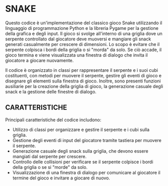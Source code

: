 # SNAKE
Questo codice è un'implementazione del classico gioco Snake utilizzando il linguaggio di programmazione Python e la libreria Pygame per la gestione della grafica e degli input. Il gioco si svolge all'interno di una griglia dove un serpente controllato dal giocatore deve muoversi e mangiare gli snack generati casualmente per crescere di dimensioni. Lo scopo è evitare che il serpente colpisca i bordi della griglia o si "morda" da solo. Se ciò accade, il gioco termina e viene visualizzata una finestra di dialogo che invita il giocatore a giocare nuovamente.

Il codice è organizzato in classi per rappresentare il serpente e i suoi cubi costituenti, con metodi per muovere il serpente, 
gestire gli eventi di gioco e disegnare gli elementi sulla finestra di gioco. Inoltre, sono presenti funzioni ausiliarie per la creazione della griglia di gioco, la generazione casuale degli snack e la gestione delle finestre di dialogo.

## CARATTERISTICHE 
Principali caratteristiche del codice includono:
- Utilizzo di classi per organizzare e gestire il serpente e i cubi sulla griglia.
- Gestione degli eventi di input del giocatore tramite tastiera per muovere il serpente.
- Generazione casuale degli snack sulla griglia, che devono essere mangiati dal serpente per crescere.
- Controllo delle collisioni per verificare se il serpente colpisce i bordi della griglia o se si "morde" da solo.
- Visualizzazione di una finestra di dialogo per comunicare al giocatore il termine del gioco e invitare a giocare di nuovo.
